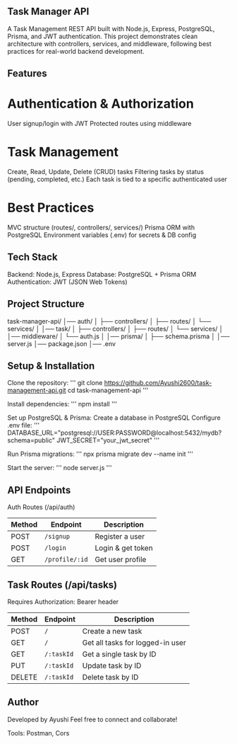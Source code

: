 ## Task Manager API

A Task Management REST API built with Node.js, Express, PostgreSQL, Prisma, and JWT authentication.
This project demonstrates clean architecture with controllers, services, and middleware, following best practices for real-world backend development.

## Features

# Authentication & Authorization
User signup/login with JWT
Protected routes using middleware

# Task Management
Create, Read, Update, Delete (CRUD) tasks
Filtering tasks by status (pending, completed, etc.)
Each task is tied to a specific authenticated user

# Best Practices
MVC structure (routes/, controllers/, services/)
Prisma ORM with PostgreSQL
Environment variables (.env) for secrets & DB config

## Tech Stack

Backend: Node.js, Express
Database: PostgreSQL + Prisma ORM
Authentication: JWT (JSON Web Tokens)

## Project Structure
task-manager-api/
│── auth/
│   ├── controllers/
│   ├── routes/
│   └── services/
│
│── task/
│   ├── controllers/
│   ├── routes/
│   └── services/
│
│── middleware/
│   └── auth.js
│
│── prisma/
│   ├── schema.prisma
│
│── server.js
│── package.json
│── .env

## Setup & Installation

Clone the repository:
'''
git clone https://github.com/Ayushi2600/task-management-api.git
cd task-management-api
'''

Install dependencies:
'''
npm install
'''

Set up PostgreSQL & Prisma:
Create a database in PostgreSQL
Configure .env file:
'''
DATABASE_URL="postgresql://USER:PASSWORD@localhost:5432/mydb?schema=public"
JWT_SECRET="your_jwt_secret"
'''

Run Prisma migrations:
'''
npx prisma migrate dev --name init
'''

Start the server:
'''
node server.js
'''

## API Endpoints
Auth Routes (/api/auth)

| Method | Endpoint       | Description       |
| ------ | -------------- | ----------------- |
| POST   | `/signup`      | Register a user   |
| POST   | `/login`       | Login & get token |
| GET    | `/profile/:id` | Get user profile  |

## Task Routes (/api/tasks)
Requires Authorization: Bearer <token> header

| Method | Endpoint   | Description                      |
| ------ | ---------- | -------------------------------- |
| POST   | `/`        | Create a new task                |
| GET    | `/`        | Get all tasks for logged-in user |
| GET    | `/:taskId` | Get a single task by ID          |
| PUT    | `/:taskId` | Update task by ID                |
| DELETE | `/:taskId` | Delete task by ID                |


## Author
Developed by Ayushi
Feel free to connect and collaborate!

Tools: Postman, Cors
